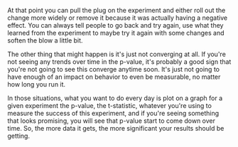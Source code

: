 At that point you can pull the plug on the experiment and either roll out the change more widely or remove it because it was actually having a negative effect. You can always tell people to go back and try again, use what they learned from the experiment to maybe try it again with some changes and soften the blow a little bit.

The other thing that might happen is it's just not converging at all. If you're not seeing any trends over time in the p-value, it's probably a good sign that you're not going to see this converge anytime soon. It's just not going to have enough of an impact on behavior to even be measurable, no matter how long you run it.

In those situations, what you want to do every day is plot on a graph for a given experiment the p-value, the t-statistic, whatever you're using to measure the success of this experiment, and if you're seeing something that looks promising, you will see that p-value start to come down over time. So, the more data it gets, the more significant your results should be getting.